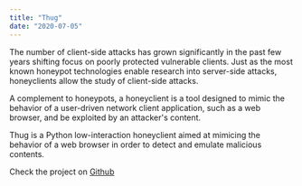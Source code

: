 ```yaml
---
title: "Thug"
date: "2020-07-05"
---
```


The number of client-side attacks has grown significantly in the past few years shifting focus on poorly protected vulnerable clients. Just as the most known honeypot technologies enable research into server-side attacks, honeyclients allow the study of client-side attacks.

A complement to honeypots, a honeyclient is a tool designed to mimic the behavior of a user-driven network client application, such as a web browser, and be exploited by an attacker's content.

Thug is a Python low-interaction honeyclient aimed at mimicing the behavior of a web browser in order to detect and emulate malicious contents.

Check the project on [Github](https://github.com/buffer/thug)
